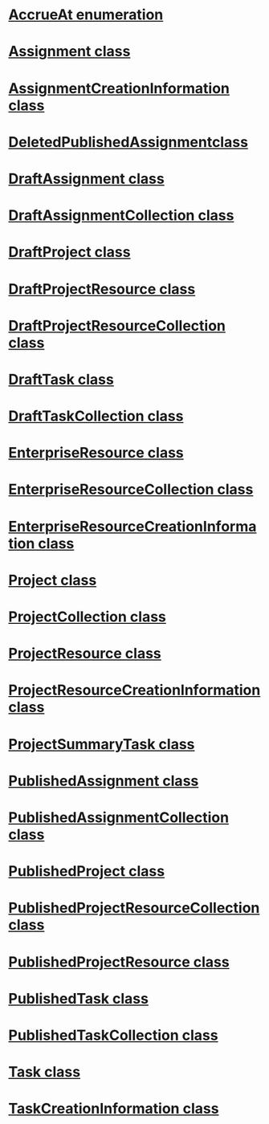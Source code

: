 # [AccrueAt enumeration](AccrueAtEnumeration.md)
# [Assignment class](Assignment_Combined.md)
# [AssignmentCreationInformation class](AssignmentCreationInformation_Combined.md)

# [DeletedPublishedAssignmentclass](DeletedPublishedAssignment_Combined.md)
# [DraftAssignment class](DraftAssignment_Combined.md)
# [DraftAssignmentCollection class](DraftAssignmentCollection_Combined.md)
# [DraftProject class](DraftProject_Combined.md)
# [DraftProjectResource class](DraftProjectResource_Combined.md)
# [DraftProjectResourceCollection class](DraftProjectResourceCollection_Combined.md)
# [DraftTask class](DraftTask_Combined.md)
# [DraftTaskCollection class](DraftTaskCollection_Combined.md)

# [EnterpriseResource class](EnterpriseResource_Combined.md)
# [EnterpriseResourceCollection class](EnterpriseResourceCollection_Combined.md)
# [EnterpriseResourceCreationInformation class](EnterpriseResourceCreationInformation_Combined.md)

# [Project class](Project_Combined.md)
# [ProjectCollection class](ProjectCollection_Combined.md)
# [ProjectResource class](ProjectResource_Combined.md)
# [ProjectResourceCreationInformation class](ProjectResourceCreationInformation_Combined.md)
# [ProjectSummaryTask class](ProjectSummaryTask_Combined.md)

# [PublishedAssignment class](PublishedAssignment_Combined.md)
# [PublishedAssignmentCollection class](PublishedAssignmentCollection_Combined.md)
# [PublishedProject class](PublishedProject_Combined.md)
# [PublishedProjectResourceCollection class](PublishedProjectResourceCollection_Combined.md)
# [PublishedProjectResource class](PublishedProjectResource_Combined.md)
# [PublishedTask class](PublishedTask_Combined.md)
# [PublishedTaskCollection class](PublishedTaskCollection_Combined.md)

# [Task class](Task_Combined.md)
# [TaskCreationInformation class](TaskCreationInformation_Combined.md)








 